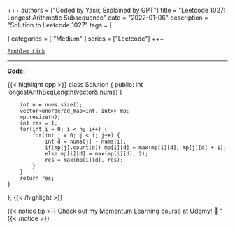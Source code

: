 
+++
authors = ["Coded by Yasir, Explained by GPT"]
title = "Leetcode 1027: Longest Arithmetic Subsequence"
date = "2022-01-06"
description = "Solution to Leetcode 1027"
tags = [
    
]
categories = [
    "Medium"
]
series = ["Leetcode"]
+++



[`Problem Link`](https://leetcode.com/problems/longest-arithmetic-subsequence/description/)

---

**Code:**

{{< highlight cpp >}}
class Solution {
public:
    int longestArithSeqLength(vector<int>& nums) {
        
        int n = nums.size();
        vector<unordered_map<int, int>> mp;
        mp.resize(n);
        int res = 1;
        for(int i = 0; i < n; i++) {
            for(int j = 0; j < i; j++) {
                int d = nums[j] - nums[i];
                if(mp[j].count(d)) mp[i][d] = max(mp[i][d], mp[j][d] + 1);
                else mp[i][d] = max(mp[i][d], 2);
                res = max(mp[i][d], res);
            }
        }
        return res;
    }
};
{{< /highlight >}}


{{< notice tip >}}
[Check out my Momentum Learning course at Udemy! 🚀 "](https://www.udemy.com/course/blind-75-the-data-structures-and-algorithms-essentials/)
{{< /notice >}}


